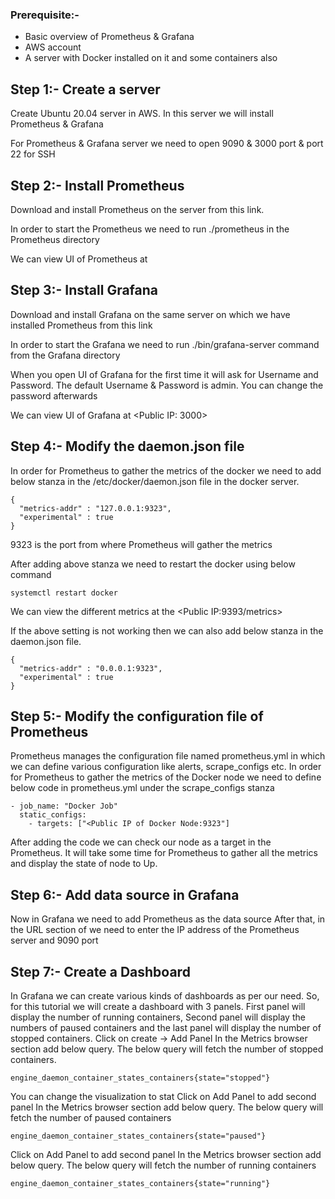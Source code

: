 ### Prerequisite:-

* Basic overview of Prometheus & Grafana
* AWS account
* A server with Docker installed on it and some containers also



## Step 1:- Create a server

Create Ubuntu 20.04 server in AWS. In this server we will install Prometheus & Grafana

For Prometheus & Grafana server we need to open 9090 & 3000 port & port 22 for SSH

## Step 2:- Install Prometheus

Download and install Prometheus on the server from this link.

In order to start the Prometheus we need to run ./prometheus in the Prometheus directory

We can view UI of Prometheus at <Public IP:9090>

## Step 3:- Install Grafana

Download and install Grafana on the same server on which we have installed Prometheus from this link

In order to start the Grafana we need to run ./bin/grafana-server command from the Grafana directory

When you open UI of Grafana for the first time it will ask for Username and Password. The default Username & Password is admin. You can change the password afterwards

We can view UI of Grafana at <Public IP: 3000>

## Step 4:- Modify the daemon.json file

In order for Prometheus to gather the metrics of the docker we need to add below stanza in the /etc/docker/daemon.json file in the docker server.

```
{
  "metrics-addr" : "127.0.0.1:9323",
  "experimental" : true
}
```
9323 is the port from where Prometheus will gather the metrics

After adding above stanza we need to restart the docker using below command
```
systemctl restart docker
```

We can view the different metrics at the <Public IP:9393/metrics>

If the above setting is not working then we can also add below stanza in the daemon.json file.
```
{
  "metrics-addr" : "0.0.0.1:9323",
  "experimental" : true
}
```

## Step 5:- Modify the configuration file of Prometheus

Prometheus manages the configuration file named prometheus.yml in which we can define various configuration like alerts, scrape_configs etc.
In order for Prometheus to gather the metrics of the Docker node we need to define below code in prometheus.yml under the scrape_configs stanza
```
- job_name: "Docker Job"
  static_configs:
    - targets: ["<Public IP of Docker Node:9323"]
```

After adding the code we can check our node as a target in the Prometheus. It will take some time for Prometheus to gather all the metrics and display the state of node to Up.

## Step 6:- Add data source in Grafana

Now in Grafana we need to add Prometheus as the data source
After that, in the URL section of we need to enter the IP address of the Prometheus server and 9090 port


## Step 7:- Create a Dashboard

In Grafana we can create various kinds of dashboards as per our need.
So, for this tutorial we will create a dashboard with 3 panels.
First panel will display the number of running containers, Second panel will display the numbers of paused containers and the last panel will display the number of stopped containers.
Click on create -> Add Panel
In the Metrics browser section add below query. The below query will fetch the number of stopped containers.
```
engine_daemon_container_states_containers{state="stopped"}
```

You can change the visualization to stat
Click on Add Panel to add second panel
In the Metrics browser section add below query. The below query will fetch the number of paused containers

```
engine_daemon_container_states_containers{state="paused"}
```

Click on Add Panel to add second panel
In the Metrics browser section add below query. The below query will fetch the number of running containers
```
engine_daemon_container_states_containers{state="running"}
```

